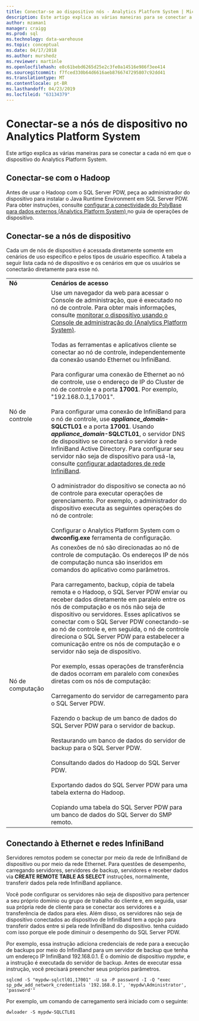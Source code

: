 ```yaml
---
title: Conectar-se ao dispositivo nós - Analytics Platform System | Microsoft Docs
description: Este artigo explica as várias maneiras para se conectar a cada nó em que o dispositivo do Analytics Platform System.
author: mzaman1
manager: craigg
ms.prod: sql
ms.technology: data-warehouse
ms.topic: conceptual
ms.date: 04/17/2018
ms.author: murshedz
ms.reviewer: martinle
ms.openlocfilehash: e8c61bebd6265d25e2c3fe0a14516e986f3ee414
ms.sourcegitcommit: f7fced330b64d6616aeb8766747295807c92dd41
ms.translationtype: MT
ms.contentlocale: pt-BR
ms.lasthandoff: 04/23/2019
ms.locfileid: "63134379"
---
```

# <a name="connect-to-appliance-nodes-in-analytics-platform-system"></a>Conectar-se a nós de dispositivo no Analytics Platform System
Este artigo explica as várias maneiras para se conectar a cada nó em que o dispositivo do Analytics Platform System.  
  
## <a name="connecting-with-hadoop"></a>Conectar-se com o Hadoop  
Antes de usar o Hadoop com o SQL Server PDW, peça ao administrador do dispositivo para instalar o Java Runtime Environment em SQL Server PDW. Para obter instruções, consulte [configurar a conectividade do PolyBase para dados externos &#40;Analytics Platform System&#41; ](configure-polybase-connectivity-to-external-data.md) no guia de operações de dispositivo.  
  
## <a name="ConnectingToIndividualNodes"></a>Conectar-se a nós de dispositivo  
Cada um de nós de dispositivo é acessada diretamente somente em cenários de uso específico e pelos tipos de usuário específico. A tabela a seguir lista cada nó de dispositivo e os cenários em que os usuários se conectarão diretamente para esse nó.  
  
<!-- MISSING LINKS For information on the purpose of each node, see [Understanding SQL Server PDW &#40;SQL Server PDW&#41;](../sqlpdw/understanding-sql-server-pdw-sql-server-pdw.md).  -->  
  
|||  
|-|-|  
|**Nó**|**Cenários de acesso**|  
|Nó de controle|Use um navegador da web para acessar o Console de administração, que é executado no nó de controle. Para obter mais informações, consulte [monitorar o dispositivo usando o Console de administração do &#40;Analytics Platform System&#41;](monitor-the-appliance-by-using-the-admin-console.md).<br /><br />Todas as ferramentas e aplicativos cliente se conectar ao nó de controle, independentemente da conexão usando Ethernet ou InfiniBand.<br /><br />Para configurar uma conexão de Ethernet ao nó de controle, use o endereço de IP do Cluster de nó de controle e a porta **17001**. Por exemplo, "192.168.0.1,17001".<br /><br />Para configurar uma conexão de InfiniBand para o nó de controle, use  <strong>*appliance_domain*-SQLCTL01</strong> e a porta **17001**. Usando  <strong>*appliance_domain*-SQLCTL01</strong>, o servidor DNS de dispositivo se conectará o servidor à rede InfiniBand Active Directory. Para configurar seu servidor não seja de dispositivo para usá-la, consulte [configurar adaptadores de rede InfiniBand](configure-infiniband-network-adapters.md).<br /><br />O administrador do dispositivo se conecta ao nó de controle para executar operações de gerenciamento. Por exemplo, o administrador do dispositivo executa as seguintes operações do nó de controle:<br /><br />Configurar o Analytics Platform System com o **dwconfig.exe** ferramenta de configuração.|  
|Nó de computação|As conexões de nó são direcionadas ao nó de controle de computação. Os endereços IP de nós de computação nunca são inseridos em comandos do aplicativo como parâmetros.<br /><br />Para carregamento, backup, cópia de tabela remota e o Hadoop, o SQL Server PDW enviar ou receber dados diretamente em paralelo entre os nós de computação e os nós não seja de dispositivo ou servidores. Esses aplicativos se conectar com o SQL Server PDW conectando-se ao nó de controle e, em seguida, o nó de controle direciona o SQL Server PDW para estabelecer a comunicação entre os nós de computação e o servidor não seja de dispositivo.<br /><br />Por exemplo, essas operações de transferência de dados ocorram em paralelo com conexões diretas com os nós de computação:<br /><br />Carregamento do servidor de carregamento para o SQL Server PDW.<br /><br />Fazendo o backup de um banco de dados do SQL Server PDW para o servidor de backup.<br /><br />Restaurando um banco de dados do servidor de backup para o SQL Server PDW.<br /><br />Consultando dados do Hadoop do SQL Server PDW.<br /><br />Exportando dados do SQL Server PDW para uma tabela externa do Hadoop.<br /><br />Copiando uma tabela do SQL Server PDW para um banco de dados do SQL Server do SMP remoto.|  
  
## <a name="connecting-to-the-ethernet-and-infiniband-networks"></a>Conectando à Ethernet e redes InfiniBand  
Servidores remotos podem se conectar por meio da rede de InfiniBand de dispositivo ou por meio da rede Ethernet. Para questões de desempenho, carregando servidores, servidores de backup, servidores e receber dados via **CREATE REMOTE TABLE AS SELECT** instruções, normalmente, transferir dados pela rede InfiniBand appliance.  
  
Você pode configurar os servidores não seja de dispositivo para pertencer a seu próprio domínio ou grupo de trabalho do cliente e, em seguida, usar sua própria rede de cliente para se conectar aos servidores e a transferência de dados para eles. Além disso, os servidores não seja de dispositivo conectados ao dispositivo de InfiniBand tem a opção para transferir dados entre si pela rede InfiniBand do dispositivo. tenha cuidado com isso porque ele pode diminuir o desempenho do SQL Server PDW.  
  
Por exemplo, essa instrução adiciona credenciais de rede para a execução de backups por meio do InfiniBand para um servidor de backup que tenha um endereço IP InfiniBand 192.168.0.1. É o domínio de dispositivo *mypdw*, e a instrução é executada do servidor de backup. Antes de executar essa instrução, você precisará preencher seus próprios parâmetros.  
  
```  
sqlcmd -S "mypdw-sqlctl01,17001" -U sa -P password -I -Q "exec sp_pdw_add_network_credentials '192.168.0.1', 'mypdw\Administrator', 'password'"  
```  
  
Por exemplo, um comando de carregamento será iniciado com o seguinte:  
  
```  
dwloader -S mypdw-SQLCTL01  
```  
  
<!-- MISSING LINKS ## See Also  
[Configure an External Windows System To Receive Remote Table Copies Using InfiniBand &#40;SQL Server PDW&#41;](../sqlpdw/configure-an-external-windows-system-to-receive-remote-table-copies-using-infiniband-sql-server-pdw.md)  
[Common Metadata Query Examples &#40;SQL Server PDW&#41;](../sqlpdw/common-metadata-query-examples-sql-server-pdw.md)  -->  
  
